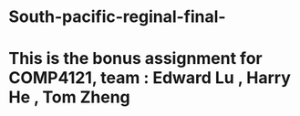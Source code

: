 # South-pacific-reginal-final-
# This is the bonus assignment for COMP4121, team : Edward Lu , Harry He , Tom Zheng
